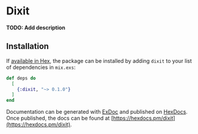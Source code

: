 # Dixit

**TODO: Add description**

## Installation

If [available in Hex](https://hex.pm/docs/publish), the package can be installed
by adding `dixit` to your list of dependencies in `mix.exs`:

```elixir
def deps do
  [
    {:dixit, "~> 0.1.0"}
  ]
end
```

Documentation can be generated with [ExDoc](https://github.com/elixir-lang/ex_doc)
and published on [HexDocs](https://hexdocs.pm). Once published, the docs can
be found at [https://hexdocs.pm/dixit](https://hexdocs.pm/dixit).

